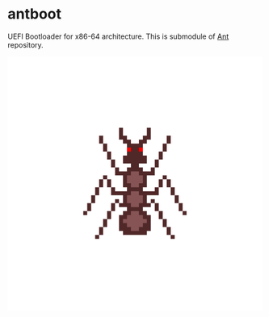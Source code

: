 # antboot

UEFI Bootloader for x86-64 architecture. This is submodule of [Ant](https://github.com/8oito-bits/Ant) repository.

![](ant.png)
